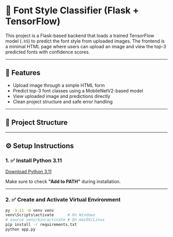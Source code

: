 # 🧠 Font Style Classifier (Flask + TensorFlow)

This project is a Flask-based backend that loads a trained TensorFlow model (`.h5`) to predict the font style from uploaded images. The frontend is a minimal HTML page where users can upload an image and view the top-3 predicted fonts with confidence scores.

---

## 🚀 Features

- Upload image through a simple HTML form
- Predict top-3 font classes using a MobileNetV2-based model
- View uploaded image and predictions directly
- Clean project structure and safe error handling

---

## 📁 Project Structure


---

## ⚙️ Setup Instructions

### 1. ✅ Install Python 3.11

[Download Python 3.11](https://www.python.org/downloads/release/python-3110/)

Make sure to check **"Add to PATH"** during installation.

---

### 2. ✅ Create and Activate Virtual Environment

```bash
py -3.11 -m venv venv
venv\Scripts\activate      # On Windows
# source venv/bin/activate # On macOS/Linux
pip install -r requirements.txt
python app.py
